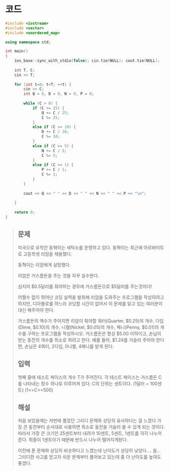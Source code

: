 # 코드

```c++
#include <iostream>
#include <vector>
#include <unordered_map>

using namespace std;

int main()
{
    ios_base::sync_with_stdio(false); cin.tie(NULL); cout.tie(NULL);
    
    int T, C;
    cin >> T;
    
    for (int t=0; t<T; ++t) {
        cin >> C;
        int Q = 0, D = 0, N = 0, P = 0;
        
        while (C > 0) {
            if (C >= 25) {
                Q += C / 25;
                C %= 25;
            }
            else if (C >= 10) {
                D += C / 10;
                C %= 10;
            }
            else if (C >= 5) {
                N += C / 5;
                C %= 5;
            }
            else if (C >= 1) {
                P += C / 1;
                C %= 1;
            }
        }
        
        cout << Q << " " << D << " " << N << " " << P << "\n";
        
    }
    
    return 0;
}

```



> ## 문제
>
> 미국으로 유학간 동혁이는 세탁소를 운영하고 있다. 동혁이는 최근에 아르바이트로 고등학생 리암을 채용했다.
>
> 동혁이는 리암에게 실망했다.
>
> 리암은 거스름돈을 주는 것을 자꾸 실수한다.
>
> 심지어 $0.5달러를 줘야하는 경우에 거스름돈으로 $5달러를 주는것이다!
>
> 어쩔수 없이 뛰어난 코딩 실력을 발휘해 리암을 도와주는 프로그램을 작성하려고 하지만, 디아블로를 하느라 코딩할 시간이 없어서 이 문제를 읽고 있는 여러분이 대신 해주어야 한다.
>
> 거스름돈의 액수가 주어지면 리암이 줘야할 쿼터(Quarter, $0.25)의 개수, 다임(Dime, $0.10)의 개수, 니켈(Nickel, $0.05)의 개수, 페니(Penny, $0.01)의 개수를 구하는 프로그램을 작성하시오. 거스름돈은 항상 $5.00 이하이고, 손님이 받는 동전의 개수를 최소로 하려고 한다. 예를 들어, $1.24를 거슬러 주어야 한다면, 손님은 4쿼터, 2다임, 0니켈, 4페니를 받게 된다.
>
> ## 입력
>
> 첫째 줄에 테스트 케이스의 개수 T가 주어진다. 각 테스트 케이스는 거스름돈 C를 나타내는 정수 하나로 이루어져 있다. C의 단위는 센트이다. (1달러 = 100센트) (1<=C<=500)
>
> ## 해설
>
> 처음 보았을때는 저번에 풀었던 그리디 문제와 상당히 유사하다는 걸 느꼈다 가장 큰 동전부터 순서대로 사용하면 최소로 동전을 거슬러 줄 수 있게 되는 것이다. 따라서 가장 큰 크기인 25센트부터 내려가 10센트, 5센트, 1센트를 각각 나누어 준다. 최종이 1센트이기 때문에 반드시 나누어 떨어지게된다.
>
> 이전에 푼 문제와 상당히 비슷하다고 느꼈는데 난이도가 상당히 낮았다.... 음... 그리디한 사고를 얻고자 쉬운 문제부터 풀어보고 있는데 좀 더 난이도를 높여도 좋겠다.

